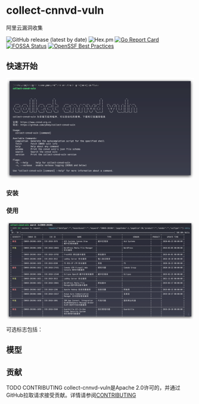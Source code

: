 # collect-cnnvd-vuln
阿里云漏洞收集

![GitHub release (latest by date)](https://img.shields.io/github/v/release/y4ney/collect-cnnvd-vuln)
![Hex.pm](https://img.shields.io/hexpm/l/apa)
[![Go Report Card](https://goreportcard.com/badge/github.com/y4ney/collect-cnnvd-vuln)](https://goreportcard.com/report/github.com/y4ney/collect-cnnvd-vuln)
[![FOSSA Status](https://app.fossa.com/api/projects/custom%2B37386%2Fgithub.com%2Fksoclabs%2Fkbom.svg?type=shield)](https://app.fossa.com/projects/custom%2B37386%2Fgithub.com%2Fksoclabs%2Fkbom?ref=badge_shield)
[![OpenSSF Best Practices](https://bestpractices.coreinfrastructure.org/projects/7273/badge)](https://bestpractices.coreinfrastructure.org/projects/7273)


## 快速开始
![img.png](doc/img/banner.png)
### 安装


### 使用
![img.png](img.png)



可选标志包括：


[//]: # (https://chat.openai.com/)
## 模型


## 贡献
TODO CONTRIBUTING
collect-cnnvd-vuln是Apache 2.0许可的，并通过GitHub拉取请求接受贡献。详情请参阅[CONTRIBUTING](CONTRIBUTING.md)
